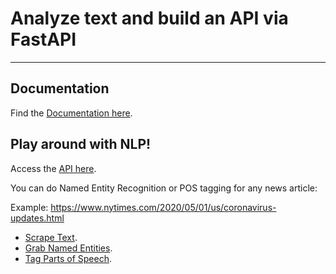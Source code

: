 # Analyze text and build an API via FastAPI
---------

## Documentation
Find the [Documentation here](https://fastapi-analyze-text.herokuapp.com/docs).

## Play around with NLP!
Access the [API here](https://fastapi-analyze-text.herokuapp.com).

You can do Named Entity Recognition or POS tagging for any news article:

Example: https://www.nytimes.com/2020/05/01/us/coronavirus-updates.html

* [Scrape Text](https://fastapi-analyze-text.herokuapp.com/analyze-text/text?url=https%3A%2F%2Fwww.nytimes.com%2F2020%2F05%2F01%2Fus%2Fcoronavirus-updates.html). 
* [Grab Named Entities](https://fastapi-analyze-text.herokuapp.com/analyze-text/ner?url=https%3A%2F%2Fwww.nytimes.com%2F2020%2F05%2F01%2Fus%2Fcoronavirus-updates.html). 
* [Tag Parts of Speech](https://fastapi-analyze-text.herokuapp.com/analyze-text/pos?url=https%3A%2F%2Fwww.nytimes.com%2F2020%2F05%2F01%2Fus%2Fcoronavirus-updates.html). 
